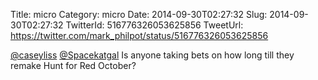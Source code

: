 Title: micro
Category: micro
Date: 2014-09-30T02:27:32
Slug: 2014-09-30T02:27:32
TwitterId: 516776326053625856
TweetUrl: https://twitter.com/mark_philpot/status/516776326053625856

[@caseyliss](https://twitter.com/caseyliss) [@Spacekatgal](https://twitter.com/Spacekatgal) Is anyone taking bets on how long till they remake Hunt for Red October?